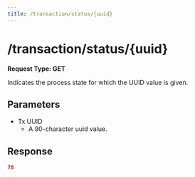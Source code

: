 ```yaml
---
title: /transaction/status/{uuid}
---
```


# /transaction/status/{uuid}

**Request Type: GET**

Indicates the process state for which the UUID value is given.

## Parameters

- Tx UUID
  - A 90-character uuid value.

## Response

```json
78
```

